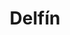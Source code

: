 ---
title: Delfín
date: 
draft: false

# descripcion
description : Dije de plata

materials: Plata 925

color: Plateado

dimensions: 2cm x 1,5cm

code: 02-14-0211

type: "Dijes"

categories: []

# Images
# first image will be shown in the product page
images:
  # - image: "images/path_to_image"
  # La ubicacion de las imagenes es imagenes/Dijes/Dijes.Plata/02-14-0211-delfin
  - image: "./images/dijes/plata/02-14-0211-delfin.JPG"
---